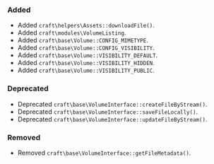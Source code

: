 ### Added
- Added `craft\helpers\Assets::downloadFile()`.
- Added `craft\modules\VolumeListing`.
- Added `craft\base\Volume::CONFIG_MIMETYPE`.
- Added `craft\base\Volume::CONFIG_VISIBILITY`.
- Added `craft\base\Volume::VISIBILITY_DEFAULT`.
- Added `craft\base\Volume::VISIBILITY_HIDDEN`.
- Added `craft\base\Volume::VISIBILITY_PUBLIC`.

### Deprecated
- Deprecated `craft\base\VolumeInterface::createFileByStream()`.
- Deprecated `craft\base\VolumeInterface::saveFileLocally()`.
- Deprecated `craft\base\VolumeInterface::updateFileByStream()`.

### Removed
- Removed `craft\base\VolumeInterface::getFileMetadata()`.
